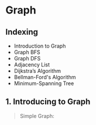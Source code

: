 # Graph

## Indexing

- Introduction to Graph
- Graph BFS
- Graph DFS
- Adjacency List
- Dijkstra’s Algorithm
- Bellman-Ford's Algorithm
- Minimum-Spanning Tree

## 1. Introducing to Graph

> Simple Graph: 